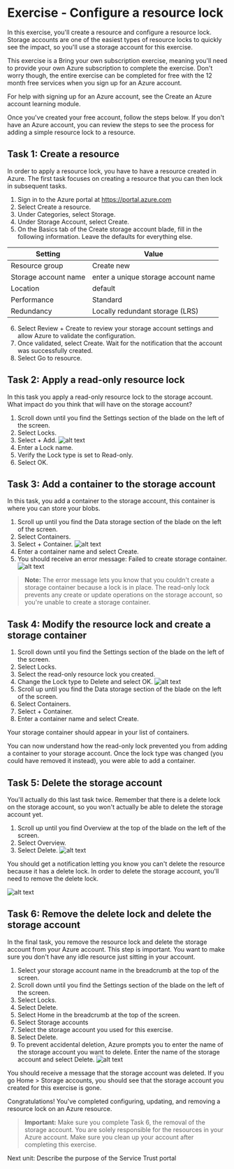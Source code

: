 # Exercise - Configure a resource lock

In this exercise, you'll create a resource and configure a resource lock. Storage accounts are one of the easiest types of resource locks to quickly see the impact, so you'll use a storage account for this exercise.

This exercise is a Bring your own subscription exercise, meaning you'll need to provide your own Azure subscription to complete the exercise. Don't worry though, the entire exercise can be completed for free with the 12 month free services when you sign up for an Azure account.

For help with signing up for an Azure account, see the Create an Azure account learning module.

Once you've created your free account, follow the steps below. If you don't have an Azure account, you can review the steps to see the process for adding a simple resource lock to a resource.

## Task 1: Create a resource

In order to apply a resource lock, you have to have a resource created in Azure. The first task focuses on creating a resource that you can then lock in subsequent tasks.

1. Sign in to the Azure portal at https://portal.azure.com
2. Select Create a resource.
3. Under Categories, select Storage.
4. Under Storage Account, select Create.
5. On the Basics tab of the Create storage account blade, fill in the following information. Leave the defaults for everything else.

| Setting              | Value                               |
| -------------------- | ----------------------------------- |
| Resource group       | Create new                          |
| Storage account name | enter a unique storage account name |
| Location             | default                             |
| Performance          | Standard                            |
| Redundancy           | Locally redundant storage (LRS)     |

6. Select Review + Create to review your storage account settings and allow Azure to validate the configuration.
7. Once validated, select Create. Wait for the notification that the account was successfully created.
8. Select Go to resource.

## Task 2: Apply a read-only resource lock

In this task you apply a read-only resource lock to the storage account. What impact do you think that will have on the storage account?

1. Scroll down until you find the Settings section of the blade on the left of the screen.
2. Select Locks.
3. Select + Add.
   ![alt text](./Images/image-2.png)
4. Enter a Lock name.
5. Verify the Lock type is set to Read-only.
6. Select OK.

## Task 3: Add a container to the storage account

In this task, you add a container to the storage account, this container is where you can store your blobs.

1. Scroll up until you find the Data storage section of the blade on the left of the screen.
2. Select Containers.
3. Select + Container.
   ![alt text](./Images/image-3.png)
4. Enter a container name and select Create.
5. You should receive an error message: Failed to create storage container.
   ![alt text](./Images/image-4.png)

> **Note:** The error message lets you know that you couldn't create a storage container because a lock is in place. The read-only lock prevents any create or update operations on the storage account, so you're unable to create a storage container.

## Task 4: Modify the resource lock and create a storage container

1. Scroll down until you find the Settings section of the blade on the left of the screen.
2. Select Locks.
3. Select the read-only resource lock you created.
4. Change the Lock type to Delete and select OK.
   ![alt text](./Images/image-5.png)
5. Scroll up until you find the Data storage section of the blade on the left of the screen.
6. Select Containers.
7. Select + Container.
8. Enter a container name and select Create.

Your storage container should appear in your list of containers.

You can now understand how the read-only lock prevented you from adding a container to your storage account. Once the lock type was changed (you could have removed it instead), you were able to add a container.

## Task 5: Delete the storage account

You'll actually do this last task twice. Remember that there is a delete lock on the storage account, so you won't actually be able to delete the storage account yet.

1. Scroll up until you find Overview at the top of the blade on the left of the screen.
2. Select Overview.
3. Select Delete.
   ![alt text](./Images/image-6.png)

You should get a notification letting you know you can't delete the resource because it has a delete lock. In order to delete the storage account, you'll need to remove the delete lock.

![alt text](./Images/image-7.png)

## Task 6: Remove the delete lock and delete the storage account

In the final task, you remove the resource lock and delete the storage account from your Azure account. This step is important. You want to make sure you don't have any idle resource just sitting in your account.

1. Select your storage account name in the breadcrumb at the top of the screen.
2. Scroll down until you find the Settings section of the blade on the left of the screen.
3. Select Locks.
4. Select Delete.
5. Select Home in the breadcrumb at the top of the screen.
6. Select Storage accounts
7. Select the storage account you used for this exercise.
8. Select Delete.
9. To prevent accidental deletion, Azure prompts you to enter the name of the storage account you want to delete. Enter the name of the storage account and select Delete.
   ![alt text](./Images/image-8.png)

You should receive a message that the storage account was deleted. If you go Home > Storage accounts, you should see that the storage account you created for this exercise is gone.

Congratulations! You've completed configuring, updating, and removing a resource lock on an Azure resource.

> **Important:** Make sure you complete Task 6, the removal of the storage account. You are solely responsible for the resources in your Azure account. Make sure you clean up your account after completing this exercise.

Next unit: Describe the purpose of the Service Trust portal

